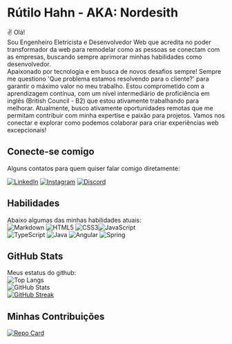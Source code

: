 # Rútilo Hahn - AKA: Nordesith
✌ Olá! \
  Sou Engenheiro Eletricista e Desenvolvedor Web que acredita no poder transformador da web para remodelar como as pessoas se conectam com as empresas, buscando sempre aprimorar minhas habilidades como desenvolvedor.  
Apaixonado por tecnologia e em busca de novos desafios sempre!
  Sempre me questiono 'Que problema estamos resolvendo para o cliente?' para garantir o máximo valor no meu trabalho.
Estou comprometido com a aprendizagem contínua, com um nível intermediário de proficiência em inglês (British Council - B2) que estou ativamente trabalhando para melhorar.
  Atualmente, busco ativamente oportunidades remotas que me permitam contribuir com minha expertise e paixão para projetos.
  Vamos nos conectar e explorar como podemos colaborar para criar experiências web excepcionais!

## Conecte-se comigo
Alguns contatos para quem quiser falar comigo diretamente:

[![LinkedIn](https://img.shields.io/badge/LinkedIn-000?style=for-the-badge&logo=linkedin&logoColor=0E76A8)](https://www.linkedin.com/in/r%C3%BAtilo-hahn-352a0410a/)
[![Instagram](https://img.shields.io/badge/Instagram-000?style=for-the-badge&logo=instagram)](https://www.instagram.com/rutilohahn/)
[![Discord](https://img.shields.io/badge/Discord-000?style=for-the-badge&logo=discord)](https://discord.gg/nCrJKG6nbD)

## Habilidades
Abaixo algumas das minhas habilidades atuais: \
![Markdown](https://img.shields.io/badge/Markdown-000?style=for-the-badge&logo=markdown)
![HTML5](https://img.shields.io/badge/HTML5-000?style=for-the-badge&logo=html5)
![CSS3](https://img.shields.io/badge/CSS3-000?style=for-the-badge&logo=css3&logoColor=264CE4)![JavaScript](https://img.shields.io/badge/JavaScript-000?style=for-the-badge&logo=javascript) \
![TypeScript](https://img.shields.io/badge/TypeScript-007ACC?style=for-the-badge&logo=typescript&logoColor=white)
![Java](https://img.shields.io/badge/java-%23ED8B00.svg?style=for-the-badge&logo=openjdk&logoColor=white)
![Angular](https://img.shields.io/badge/Angular-DD0031?style=for-the-badge&logo=angular&logoColor=white)
![Spring](https://img.shields.io/badge/spring-%236DB33F.svg?style=for-the-badge&logo=spring&logoColor=white)

## GitHub Stats
Meus estatus do github: \
![Top Langs](https://github-readme-stats.vercel.app/api/top-langs/?username=Nordesith&layout=compact&bg_color=000&border_color=30A3DC&title_color=8f0b1b&text_color=FFF) \
![GitHub Stats](https://github-readme-stats.vercel.app/api?username=Nordesith&theme=transparent&bg_color=8f0b1b&border_color=0b33b5&show_icons=true&icon_color=0e6b1f&title_color=ffffff&text_color=000) \
[![GitHub Streak](https://streak-stats.demolab.com/?user=Nordesith&theme=shadow-red&background=000&border=30A3DC&dates=FFF)](https://git.io/streak-stats) 

## Minhas Contribuições
[![Repo Card](https://github-readme-stats.vercel.app/api/pin/?username=Nordesith&repo=dio-lab-open-source&bg_color=000&border_color=30A3DC&show_icons=true&icon_color=30A3DC&title_color=8f0b1b&text_color=FFF)](https://github.com/Nordesith/dio-lab-open-source)
